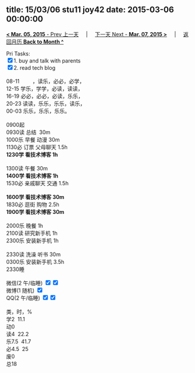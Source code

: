 title: 15/03/06 stu11 joy42
date: 2015-03-06 00:00:00
---
[**< Mar. 05, 2015** - Prev 上一天](/lifelogs/2015/03/d05.html) &nbsp; &nbsp; | &nbsp; &nbsp; [下一天 Next - **Mar. 07, 2015 >**](/lifelogs/2015/03/d07.html) &nbsp; &nbsp; |  &nbsp; &nbsp; [返回月历 **Back to Month ^**](/lifelogs/2015/03/index.html)
<br/><div>Pri Tasks:</div><div><input type="checkbox" checked="true"/>1. buy and talk with parents</div><div><input type="checkbox" checked="true"/>2. read tech blog</div><div><br/>08-11         ，读乐，必必，必学，</div><div>12-15 学乐，学学，必读，读读，<br/>16-19 必必，必必，必读，乐乐，<br/>20-23 读读，乐乐，乐乐，读乐，</div><div>00-03 乐乐，乐乐，乐乐。<br/><div><br/></div>0900起<br/>0930读 总结  30m<br/>1000乐 早餐 动漫 30m<br/>1130必 订票 父母聊天 1.5h<br/><b>1230学 看技术博客 1h</b><div><br/></div>1300读 午餐 30m<br/><b>1400学 看技术博客 1h</b><br/>1530必 亲戚聊天 交通 1.5h</div><div><b><br/></b></div><div><b>1600学 看技术博客 30m</b></div><div><div>1830必 逛街 购物 2.5h</div><div><b>1900学 看技术博客 30m</b></div><div><br/></div>2000乐 晚餐 1h<br/>2100读 研究新手机 1h</div><div>2300乐 安装新手机 1h</div><div><div><br/></div>2330读 洗澡 听书 30m</div><div>0300乐 安装新手机 3.5h</div><div>2330睡<div><br/></div>微信(2 午/临睡) <input type="checkbox" checked="true"/><input type="checkbox" checked="true"/></div><div>微博(1 随机) <input type="checkbox" checked="true"/></div><div>QQ(2 午/临睡) <input type="checkbox" checked="true"/><input type="checkbox" checked="true"/></div><div><br/>类，时，%<br/>学2  11.1<br/>动0<br/>读4  22.2<br/>乐7.5  41.7<br/>必4.5  25<br/>废0<br/>总18<br/>